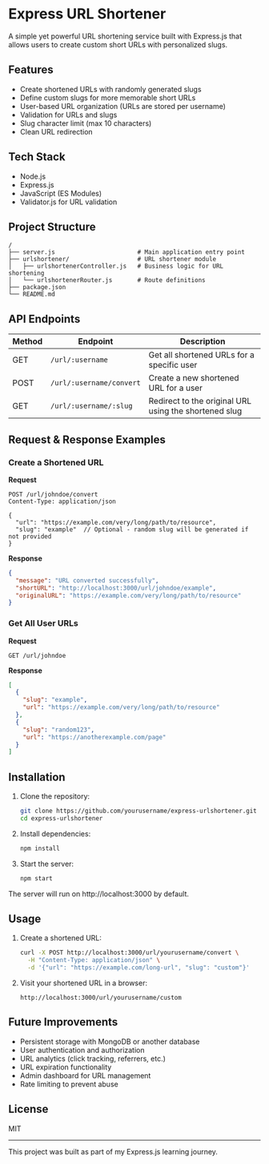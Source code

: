 # Express URL Shortener

A simple yet powerful URL shortening service built with Express.js that allows users to create custom short URLs with personalized slugs.

## Features

- Create shortened URLs with randomly generated slugs
- Define custom slugs for more memorable short URLs
- User-based URL organization (URLs are stored per username)
- Validation for URLs and slugs
- Slug character limit (max 10 characters)
- Clean URL redirection

## Tech Stack

- Node.js
- Express.js
- JavaScript (ES Modules)
- Validator.js for URL validation

## Project Structure

```
/
├── server.js                       # Main application entry point
├── urlshortener/                   # URL shortener module
│   ├── urlshortenerController.js   # Business logic for URL shortening
│   └── urlshortenerRouter.js       # Route definitions
├── package.json
└── README.md
```

## API Endpoints

| Method | Endpoint | Description |
|--------|----------|-------------|
| GET | `/url/:username` | Get all shortened URLs for a specific user |
| POST | `/url/:username/convert` | Create a new shortened URL for a user |
| GET | `/url/:username/:slug` | Redirect to the original URL using the shortened slug |

## Request & Response Examples

### Create a Shortened URL

**Request**
```http
POST /url/johndoe/convert
Content-Type: application/json

{
  "url": "https://example.com/very/long/path/to/resource",
  "slug": "example"  // Optional - random slug will be generated if not provided
}
```

**Response**
```json
{
  "message": "URL converted successfully",
  "shortURL": "http://localhost:3000/url/johndoe/example",
  "originalURL": "https://example.com/very/long/path/to/resource"
}
```

### Get All User URLs

**Request**
```http
GET /url/johndoe
```

**Response**
```json
[
  {
    "slug": "example",
    "url": "https://example.com/very/long/path/to/resource"
  },
  {
    "slug": "random123",
    "url": "https://anotherexample.com/page"
  }
]
```

## Installation

1. Clone the repository:
   ```bash
   git clone https://github.com/yourusername/express-urlshortener.git
   cd express-urlshortener
   ```

2. Install dependencies:
   ```bash
   npm install
   ```

3. Start the server:
   ```bash
   npm start
   ```

The server will run on http://localhost:3000 by default.

## Usage

1. Create a shortened URL:
   ```bash
   curl -X POST http://localhost:3000/url/yourusername/convert \
     -H "Content-Type: application/json" \
     -d '{"url": "https://example.com/long-url", "slug": "custom"}'
   ```

2. Visit your shortened URL in a browser:
   ```
   http://localhost:3000/url/yourusername/custom
   ```

## Future Improvements

- Persistent storage with MongoDB or another database
- User authentication and authorization
- URL analytics (click tracking, referrers, etc.)
- URL expiration functionality
- Admin dashboard for URL management
- Rate limiting to prevent abuse

## License

MIT

---

This project was built as part of my Express.js learning journey.